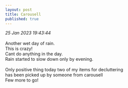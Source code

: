 ```yaml
---
layout: post
title: Carousell
published: true
---
```

_25 Jan 2023 19:43:44_
<br>
<br>
Another wet day of rain.
<br>
This is crazy!
<br>
Cant do anything in the day.
<br>
Rain started to slow down only by evening.
<br>
<br>
Only positive thing today two of my items for decluttering
<br>
has been picked up by someone from carousell
<br>
Few more to go!
